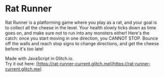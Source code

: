 # Rat Runner
Rat Runner is a platforming game where you play as a rat, and your goal is to collect all the cheese in the level. Your health slowly ticks down as time goes on, and make sure not to run into any monsters either! Here's the catch: once you start moving in one direction, you CANNOT STOP. Bounce off the walls and reach stop signs to change directions, and get the cheese before it's too late!  
  
Made with JavaScript in Glitch.io.  
Try it out here: [https://rat-runner-current.glitch.me](https://rat-runner-current.glitch.me)